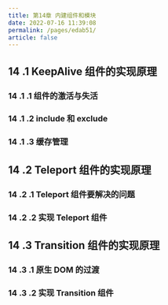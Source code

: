 ```yaml
---
title: 第14章 内建组件和模块
date: 2022-07-16 11:39:08
permalink: /pages/edab51/
article: false
---
```

## 14 .1 KeepAlive 组件的实现原理

### 14 .1 .1 组件的激活与失活

### 14 .1 .2 include 和 exclude

### 14 .1 .3 缓存管理

## 14 .2 Teleport 组件的实现原理

### 14 .2 .1 Teleport 组件要解决的问题

### 14 .2 .2 实现 Teleport 组件

## 14 .3 Transition 组件的实现原理

### 14 .3 .1 原生 DOM 的过渡

### 14 .3 .2 实现 Transition 组件